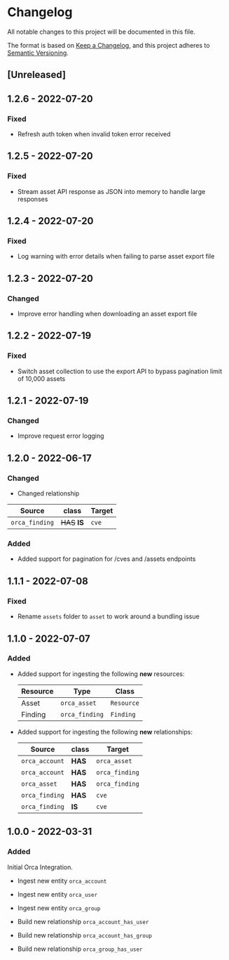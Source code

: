 # Changelog

All notable changes to this project will be documented in this file.

The format is based on [Keep a Changelog](https://keepachangelog.com/en/1.0.0/),
and this project adheres to
[Semantic Versioning](https://semver.org/spec/v2.0.0.html).

## [Unreleased]

## 1.2.6 - 2022-07-20

### Fixed

- Refresh auth token when invalid token error received

## 1.2.5 - 2022-07-20

### Fixed

- Stream asset API response as JSON into memory to handle large responses

## 1.2.4 - 2022-07-20

### Fixed

- Log warning with error details when failing to parse asset export file

## 1.2.3 - 2022-07-20

### Changed

- Improve error handling when downloading an asset export file

## 1.2.2 - 2022-07-19

### Fixed

- Switch asset collection to use the export API to bypass pagination limit of
  10,000 assets

## 1.2.1 - 2022-07-19

### Changed

- Improve request error logging

## 1.2.0 - 2022-06-17

### Changed

- Changed relationship

| Source         | class          | Target |
| -------------- | -------------- | ------ |
| `orca_finding` | ~~HAS~~ **IS** | `cve`  |

### Added

- Added support for pagination for /cves and /assets endpoints

## 1.1.1 - 2022-07-08

### Fixed

- Rename `assets` folder to `asset` to work around a bundling issue

## 1.1.0 - 2022-07-07

### Added

- Added support for ingesting the following **new** resources:

  | Resource | Type           | Class      |
  | -------- | -------------- | ---------- |
  | Asset    | `orca_asset`   | `Resource` |
  | Finding  | `orca_finding` | `Finding`  |

- Added support for ingesting the following **new** relationships:

  | Source         | class   | Target         |
  | -------------- | ------- | -------------- |
  | `orca_account` | **HAS** | `orca_asset`   |
  | `orca_account` | **HAS** | `orca_finding` |
  | `orca_asset`   | **HAS** | `orca_finding` |
  | `orca_finding` | **HAS** | `cve`          |
  | `orca_finding` | **IS**  | `cve`          |

## 1.0.0 - 2022-03-31

### Added

Initial Orca Integration.

- Ingest new entity `orca_account`
- Ingest new entity `orca_user`
- Ingest new entity `orca_group`

- Build new relationship `orca_account_has_user`
- Build new relationship `orca_account_has_group`
- Build new relationship `orca_group_has_user`
